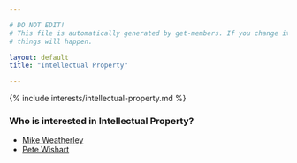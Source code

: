 ```yaml
---

# DO NOT EDIT!
# This file is automatically generated by get-members. If you change it, bad
# things will happen.

layout: default
title: "Intellectual Property"

---
```


{% include interests/intellectual-property.md %}

### Who is interested in Intellectual Property?


* [Mike Weatherley](/members/mike-weatherley.html)
* [Pete Wishart](/members/pete-wishart.html)
